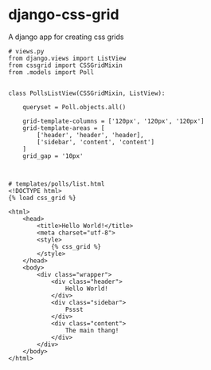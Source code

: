 # django-css-grid
A django app for creating css grids

    # views.py
    from django.views import ListView
    from cssgrid import CSSGridMixin
    from .models import Poll
    
    
    class PollsListView(CSSGridMixin, ListView):
        
        queryset = Poll.objects.all()
        
        grid-template-columns = ['120px', '120px', '120px']
        grid-template-areas = [
            ['header', 'header', 'header],
            ['sidebar', 'content', 'content']
        ]
        grid_gap = '10px'
    
    
    
    # templates/polls/list.html
    <!DOCTYPE html>
    {% load css_grid %}

    <html>
        <head>
            <title>Hello World!</title>
            <meta charset="utf-8">
            <style>
                {% css_grid %}
            </style>
        </head>
        <body>
            <div class="wrapper">
                <div class="header">
                    Hello World!
                </div>
                <div class="sidebar">
                    Pssst
                </div>
                <div class="content">
                    The main thang!
                </div>
            </div>
        </body>
    </html>

